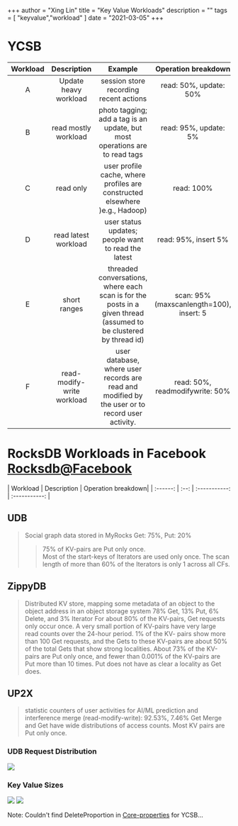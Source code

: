+++
author = "Xing Lin"
title = "Key Value Workloads"
description = ""
tags = [
    "keyvalue","workload"
]
date = "2021-03-05"
+++

# YCSB
| Workload | Description | Example | Operation breakdown|
| :------: | :--: | :-----------: | :-----------: |
| A     | Update heavy workload | session store recording recent actions        | read: 50%, update: 50% |
| B     | read mostly workload | photo tagging;  add a tag is an update, but most operations are to read tags        | read: 95%, update: 5%  | 
| C     | read only | user profile cache, where profiles are constructed elsewhere )e.g., Hadoop)        | read: 100% |
| D     | read latest workload | user status updates; people want to read the latest        | read: 95%, insert  5%|
| E  | short ranges |    threaded conversations, where each scan is for the posts in a given thread (assumed to be clustered by thread id)     | scan: 95% (maxscanlength=100), insert: 5|
| F  | read-modify-write workload |  user database, where user records are read and modified by the user or to record user activity.      | read: 50%, readmodifywrite: 50%|

# RocksDB Workloads in Facebook [Rocksdb@Facebook][rocksdb@fb]
| Workload | Description | Operation breakdown|
| :------: | :--: | :-----------: | :-----------: |
## UDB
> Social graph data stored in MyRocks
> Get: 75%, Put: 20%  
> >75% of KV-pairs are Put only once.    
> Most of the start-keys of Iterators are used only once. The scan length of more than 60% of the Iterators is only 1 across all CFs.

## ZippyDB
> Distributed KV store, mapping some metadata of an object to the object address in an object storage system
> 78% Get, 13% Put, 6% Delete, and 3% Iterator 
> For about 80% of the KV-pairs, Get requests only occur once. A very small portion of KV-pairs have very large read counts over the 24-hour period. 1% of the KV- pairs show more than 100 Get requests, and the Gets to these KV-pairs are about 50% of the total Gets that show strong localities. About 73% of the KV-pairs are Put only once, and fewer than 0.001% of the KV-pairs are Put more than 10 times. Put does not have as clear a locality as Get does. 
## UP2X
> statistic counters of user activities for AI/ML prediction and interference
> merge (read-modify-write): 92.53%, 7.46% Get
> Merge and Get have wide distributions of access counts. Most KV pairs are Put only once.

### UDB Request Distribution
![](../UDB-requests.png)

### Key Value Sizes
![](../kvsize.png)
![](../kvsize-distribution.png)




Note: Couldn't find DeleteProportion in [Core-properties][coreproperties] for YCSB...

[rocksdb@fb]: https://www.usenix.org/conference/fast20/presentation/cao-zhichao
[coreproperties]:https://github.com/brianfrankcooper/YCSB/wiki/Core-Properties